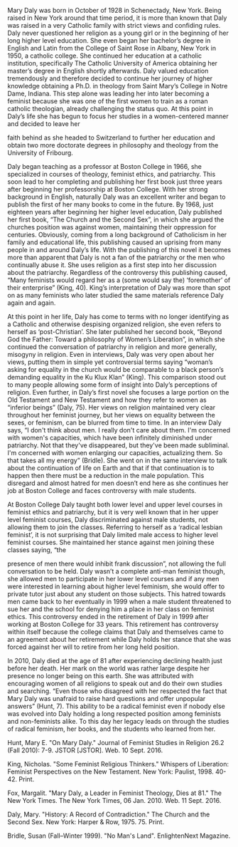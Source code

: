 Mary Daly was born in October of 1928 in Schenectady, New York. Being raised in New York around that time period, it is more than known that Daly was raised in a very Catholic family with strict views and confiding rules. Daly never questioned her religion as a young girl or in the beginning of her long higher level education. She even began her bachelor’s degree in English and Latin from the College of Saint Rose in Albany, New York in 1950, a catholic college. She continued her education at a catholic institution, specifically The Catholic University of America obtaining her master’s degree in English shortly afterwards. Daly valued education tremendously and therefore decided to continue her journey of higher knowledge obtaining a Ph.D. in theology from Saint Mary’s College in Notre Dame, Indiana. This step alone was leading her into later becoming a feminist because she was one of the first women to train as a roman catholic theologian, already challenging the status quo. At this point in Daly’s life she has begun to focus her studies in a women-centered manner and decided to leave her

faith behind as she headed to Switzerland to further her education and obtain two more doctorate degrees in philosophy and theology from the University of Fribourg.

Daly began teaching as a professor at Boston College in 1966, she specialized in courses of theology, feminist ethics, and patriarchy. This soon lead to her completing and publishing her first book just three years after beginning her professorship at Boston College. With her strong background in English, naturally Daly was an excellent writer and began to publish the first of her many books to come in the future. By 1968, just eighteen years after beginning her higher level education, Daly published her first book, “The Church and the Second Sex”, in which she argued the churches position was against women, maintaining their oppression for centuries. Obviously, coming from a long background of Catholicism in her family and educational life, this publishing caused an uprising from many people in and around Daly’s life. With the publishing of this novel it becomes more than apparent that Daly is not a fan of the patriarchy or the men who continually abuse it. She uses religion as a first step into her discussion about the patriarchy. Regardless of the controversy this publishing caused, “Many feminists would regard her as a (some would say the) ‘foremother’ of their enterprise” (King, 40). King’s interpretation of Daly was more than spot on as many feminists who later studied the same materials reference Daly again and again.

At this point in her life, Daly has come to terms with no longer identifying as a Catholic and otherwise despising organized religion, she even refers to herself as ‘post-Christian’. She later published her second book, “Beyond God the Father: Toward a philosophy of Women’s Liberation”, in which she continued the conversation of patriarchy in religion and more generally, misogyny in religion. Even in interviews, Daly was very open about her views, putting them in simple yet controversial terms saying “woman’s asking for equality in the church would be comparable to a black person’s demanding equality in the Ku Klux Klan” (King). This comparison stood out to many people allowing some form of insight into Daly’s perceptions of religion. Even further, in Daly’s first novel she focuses a large portion on the Old Testament and New Testament and how they refer to women as “inferior beings” (Daly, 75). Her views on religion maintained very clear throughout her feminist journey, but her views on equality between the sexes, or feminism, can be blurred from time to time. In an interview Daly says, “I don't think about men. I really don't care about them. I'm concerned with women's capacities, which have been infinitely diminished under patriarchy. Not that they've disappeared, but they've been made subliminal. I'm concerned with women enlarging our capacities, actualizing them. So that takes all my energy” (Bridle). She went on in the same interview to talk about the continuation of life on Earth and that if that continuation is to happen then there must be a reduction in the male population. This disregard and almost hatred for men doesn’t end here as she continues her job at Boston College and faces controversy with male students.

At Boston College Daly taught both lower level and upper level courses in feminist ethics and patriarchy, but it is very well known that in her upper level feminist courses, Daly discriminated against male students, not allowing them to join the classes. Referring to herself as a ‘radical lesbian feminist’, it is not surprising that Daly limited male access to higher level feminist courses. She maintained her stance against men joining these classes saying, “the

presence of men there would inhibit frank discussion”, not allowing the full conversation to be held. Daly wasn’t a complete anti-man feminist though, she allowed men to participate in her lower level courses and if any men were interested in learning about higher level feminism, she would offer to private tutor just about any student on those subjects. This hatred towards men came back to her eventually in 1999 when a male student threatened to sue her and the school for denying him a place in her class on feminist ethics. This controversy ended in the retirement of Daly in 1999 after working at Boston College for 33 years. This retirement has controversy within itself because the college claims that Daly and themselves came to an agreement about her retirement while Daly holds her stance that she was forced against her will to retire from her long held position.

In 2010, Daly died at the age of 81 after experiencing declining health just before her death. Her mark on the world was rather large despite her presence no longer being on this earth. She was attributed with encouraging women of all religions to speak out and do their own studies and searching. “Even those who disagreed with her respected the fact that Mary Daly was unafraid to raise hard questions and offer unpopular answers” (Hunt, 7). This ability to be a radical feminist even if nobody else was evolved into Daly holding a long respected position among feminists and non-feminists alike. To this day her legacy leads on through the studies of radical feminism, her books, and the students who learned from her.

<div class="citations">
Hunt, Mary E. "On Mary Daly." Journal of Feminist Studies in Religion 26.2 (Fall 2010): 7-9. JSTOR [JSTOR]. Web. 10 Sept. 2016.

King, Nicholas. "Some Feminist Religious Thinkers." Whispers of Liberation: Feminist Perspectives on the New Testament. New York: Paulist, 1998. 40-42. Print.

Fox, Margalit. "Mary Daly, a Leader in Feminist Theology, Dies at 81." The New York Times. The New York Times, 06 Jan. 2010. Web. 11 Sept. 2016.

Daly, Mary. "History: A Record of Contradiction." The Church and the Second Sex. New York: Harper & Row, 1975. 75. Print.

Bridle, Susan (Fall–Winter 1999). "No Man's Land". EnlightenNext Magazine.
</div>
